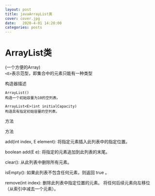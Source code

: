 ```yaml
---
layout: post
title: javaArrayList类
cover: cover.jpg
date:   2020-4-01 14:20:00
categories: posts
---
```

# ArrayList类  
(一个方便的Array)  
```<E>```表示范型，即集合中的元素只能有一种类型 

构造器描述

```
ArrayList()	
构造一个初始容量为10的空列表。

ArrayList<E>(int initialCapacity)	
构造具有指定初始容量的空列表。
```

方法

方法

add(int index, E element): 将指定元素插入此列表中的指定位置。

boolean	add(E e): 将指定的元素追加到此列表的末尾。

clear(): 从此列表中删除所有元素。

isEmpty(): 如果此列表不包含任何元素，则返回 true 。

remove(int index): 删除此列表中指定位置的元素。 将任何后续元素向左移位（从索引中减去一个元素）。
